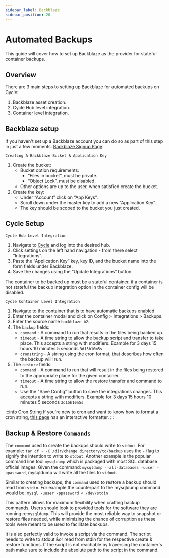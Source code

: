 ```yaml
---
sidebar_label: Backblaze
sidebar_position: 20
---
```


# Automated Backups

This guide will cover how to set up Backblaze as the provider for stateful container backups.

## Overview

There are 3 main steps to setting up Backblaze for automated backups on Cycle:

1. Backblaze asset creation.
2. Cycle Hub level integration.
3. Container level integration.

## Backblaze setup

If you haven't set up a Backblaze account you can do so as part of this step in just a few moments.
[Backblaze Signup Page](https://www.backblaze.com/b2/sign-up.html?referrer=compute&utm_source=Partner&utm_medium=cycle-announcement&utm_campaign=10-gb-free&utm_content=cta).

`Creating A Backblaze Bucket & Application Key`

1. Create the bucket:
   - Bucket option requirements:
     - “Files in bucket”, must be private.
     - “Object Lock”, must be disabled.
   - Other options are up to the user, when satisfied create the bucket.
2. Create the key:
   - Under “Account” click on “App Keys”.
   - Scroll down under the master key to add a new “Application Key”.
   - The key should be scoped to the bucket you just created.

## Cycle Setup

`Cycle Hub Level Integration`

1. Navigate to [Cycle](https://portal.cycle.io) and log into the desired hub.
2. Click settings on the left hand navigation - from there select “Integrations”.
3. Paste the “Application Key” key, key ID, and the bucket name into the form fields under Backblaze.
4. Save the changes using the “Update Integrations” button.

The container to be backed up must be a stateful container, if a container is not stateful the backup integration option in the container config will be disabled.

`Cycle Container Level Integration`

1. Navigate to the container that is to have automatic backups enabled.
2. Enter the container modal and click on Config > Integrations > Backups.
3. Enter the source name `backblaze-b2`.
4. The `backup` fields:
   - `command` - A command to run that results in the files being backed up.
   - `timeout` - A time string to allow the backup script and transfer to take place. This accepts a string with modifiers. Example for 3 days 15 hours 10 minutes 5 seconds `3d15h10m5s`
   - `cronstring` - A string using the cron format, that describes how often the backup wiill run.
5. The `restore` fields:
   - `command` - A command to run that will result in the files being restored to the appropriate place for the given container.
   - `timeout` - A time string to allow the restore transfer and command to run.
   - Use the "Save Config" button to save the integrations changes. This accepts a string with modifiers. Example for 3 days 15 hours 10 minutes 5 seconds `3d15h10m5s`

:::info Cron String
If you're new to cron and want to know how to format a cron string, [this page](https://crontab.guru/) has an interactive formatter.
:::

## Backup & Restore `Commands`

The `command` used to create the backups should write to `stdout`. For example: `tar cf - -C /dir/change directory/to/backup` uses the `-` flag to signify the intention to write to `stdout`. Another example is the popular command line tool `mysqldump` which is packaged with most SQL database official images. Given the command: `mysqldump --all-databases -uuser -ppassword`, mysqldump will write all the files to `stdout`.

Similar to creating backups, the `command` used to restore a backup should read from `stdin`. For example the counterpart to the mysqldump command would be: `mysql -uuser -ppassword < /dev/stdin`

This pattern allows for maximum flexibility when crafting backup commands. Users should look to provided tools for the software they are running re:`mysqldump`. This will provide the most reliable way to snapshot or restore files needed, while minimizing the chance of corruption as these tools were meant to be used to facilitate backups.

It is also perfectly valid to invoke a script via the command. The script needs to write to stdout &or read from stdin for the respective create & restore functions. If the script is not reachable by traversing the container's path make sure to include the absolute path to the script in the command.
